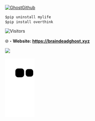 <a href="https://braindeadghost.xyz" target="_blank"> <img src="https://https://i.imgur.com/EaWOjou.png" alt="GhostGithub"/></a>
```sh-session
$pip uninstall mylife
$pip install overthink
```

<img src="https://komarev.com/ghpvc/?username=braindeadghost&label=Profile%20Views&color=4660000&style=flat&label=Visitors" alt="Visitors"></a>


🌐・**Website: [https://braindeadghost,xyz](https://braindeadghost.xyz)** 

<a href="https://braindeadghost.xyz" target="_blank"> <img src="https://discord.c99.nl/widget/theme-1/235749566299897856.png"/></a>

<a href="https://braindeadghost.xyz" target="_blank"><img src="https://github.com/rafaballerini/rafaballerini/blob/output/github-contribution-grid-snake.svg" alt="sneke"></a>
